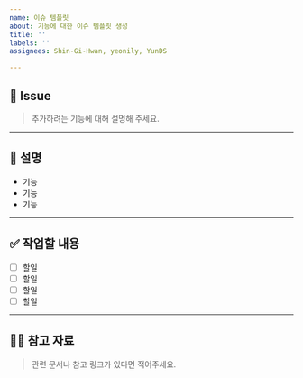 ```yaml
---
name: 이슈 템플릿
about: 기능에 대한 이슈 템플릿 생성
title: ''
labels: ''
assignees: Shin-Gi-Hwan, yeonily, YunDS

---
```


## 📝 Issue
 > 추가하려는 기능에 대해 설명해 주세요.
 
 ---
 
 ## 📄 설명
 
 - 기능
 - 기능
 - 기능
 
 ---
 
 ## ✅ 작업할 내용
 - [ ] 할일
 - [ ] 할일
 - [ ] 할일
 - [ ] 할일
 
 ---
 
 ## 🙋🏻 참고 자료
 > 관련 문서나 참고 링크가 있다면 적어주세요.
